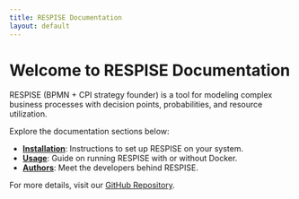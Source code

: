 ```yaml
---
title: RESPISE Documentation
layout: default
---
```


# Welcome to RESPISE Documentation

RESPISE (BPMN + CPI strategy founder) is a tool for modeling complex business processes with decision points, probabilities, and resource utilization.

Explore the documentation sections below:

- **[Installation](installation.md)**: Instructions to set up RESPISE on your system.
- **[Usage](usage.md)**: Guide on running RESPISE with or without Docker.
- **[Authors](authors.md)**: Meet the developers behind RESPISE.

For more details, visit our [GitHub Repository](https://github.com/danielamadori98/PACO).

